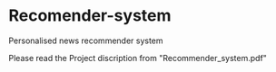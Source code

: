 # Recomender-system
Personalised news recommender system

Please read the Project discription from "Recommender_system.pdf"
